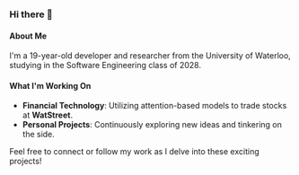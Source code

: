 ### Hi there 👋

#### About Me
I'm a 19-year-old developer and researcher from the University of Waterloo, studying in the Software Engineering class of 2028.

#### What I'm Working On
- **Financial Technology**: Utilizing attention-based models to trade stocks at **WatStreet**.
- **Personal Projects**: Continuously exploring new ideas and tinkering on the side.

Feel free to connect or follow my work as I delve into these exciting projects!
